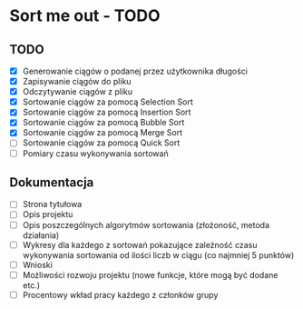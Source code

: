 # Sort me out - TODO
## TODO
* [x] Generowanie ciągów o podanej przez użytkownika długości
* [x] Zapisywanie ciągów do pliku
* [x] Odczytywanie ciągów z pliku
* [x] Sortowanie ciągów za pomocą Selection Sort
* [x] Sortowanie ciągów za pomocą Insertion Sort
* [x] Sortowanie ciągów za pomocą Bubble Sort
* [x] Sortowanie ciągów za pomocą Merge Sort
* [ ] Sortowanie ciągów za pomocą Quick Sort
* [ ] Pomiary czasu wykonywania sortowań

## Dokumentacja
* [ ] Strona tytułowa
* [ ] Opis projektu
* [ ] Opis poszczególnych algorytmów sortowania (złożoność, metoda działania)
* [ ] Wykresy dla każdego z sortowań pokazujące zależność czasu wykonywania sortowania od ilości liczb w ciągu (co najmniej 5 punktów)
* [ ] Wnioski
* [ ] Możliwości rozwoju projektu (nowe funkcje, które mogą być dodane etc.)
* [ ] Procentowy wkład pracy każdego z członków grupy
